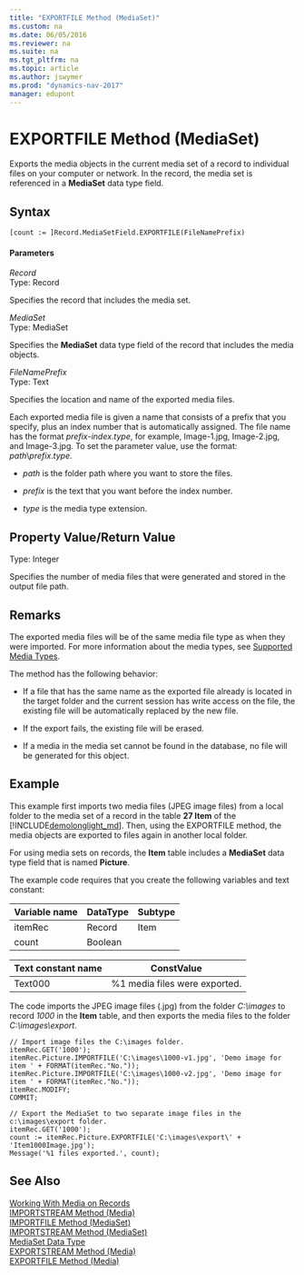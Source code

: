 ```yaml
---
title: "EXPORTFILE Method (MediaSet)"
ms.custom: na
ms.date: 06/05/2016
ms.reviewer: na
ms.suite: na
ms.tgt_pltfrm: na
ms.topic: article
ms.author: jswymer
ms.prod: "dynamics-nav-2017"
manager: edupont
---
```

# EXPORTFILE Method (MediaSet)
Exports the media objects in the current media set of a record to individual files on your computer or network. In the record, the media set is referenced in a **MediaSet** data type field.  

## Syntax  

```  
[count := ]Record.MediaSetField.EXPORTFILE(FileNamePrefix)  
```  

#### Parameters  
 *Record*  
 Type: Record  

 Specifies the record that includes the media set.  

 *MediaSet*  
 Type: MediaSet  

 Specifies the **MediaSet** data type field of the record that includes the media objects.  

 *FileNamePrefix*  
 Type: Text  

 Specifies the location and name of the exported media files.  

 Each exported media file is given a name that consists of a prefix that you specify, plus an index number that is automatically assigned. The file name has the format *prefix*-*index*.*type*, for example, Image-1.jpg, Image-2.jpg, and Image-3.jpg. To set the parameter value, use the format: *path*\\*prefix*.*type*.  

-   *path* is the folder path where you want to store the files.  

-   *prefix* is the text that you want before the index number.  

-   *type* is the media type extension.  

## Property Value/Return Value  
 Type: Integer  

 Specifies the number of media files that were generated and stored in the output file path.  

## Remarks  
 The exported media files will be of the same media file type as when they were imported. For more information about the media types, see [Supported Media Types](Working-With-Media-on-Records.md#SupportedMediaTypes).

The method has the following behavior:  

-   If a file that has the same name as the exported file already is located in the target folder and the current session has write access on the file, the existing file will be automatically replaced by the new file.  

-   If the export fails, the existing file will be erased.  

-   If a media in the media set cannot be found in the database, no file will be generated for this object.  

## Example  
This example first imports two media files \(JPEG image files\) from a local folder to the media set of a record in the table **27 Item** of the [!INCLUDE[demolonglight_md](includes/demolonglight_md.md)]. Then, using the EXPORTFILE method, the media objects are exported to files again in another local folder.

For using media sets on records, the **Item** table includes a **MediaSet** data type field that is named **Picture**.  

The example code requires that you create the following variables and text constant:  

|Variable name|DataType|Subtype|  
|-------------------|--------------|-------------|  
|itemRec|Record|Item|  
|count|Boolean| |  

|  Text constant name  |  ConstValue  |
|----------------------|--------------|
|Text000|%1 media files were exported.|

 The code imports the JPEG image files \(.jpg\) from the folder *C:\images* to record *1000* in the **Item** table, and then exports the media files to the folder *C:\images\export*.  

```  
// Import image files the C:\images folder.  
itemRec.GET('1000');
itemRec.Picture.IMPORTFILE('C:\images\1000-v1.jpg', 'Demo image for item ' + FORMAT(itemRec."No."));
itemRec.Picture.IMPORTFILE('C:\images\1000-v2.jpg', 'Demo image for item ' + FORMAT(itemRec."No."));
itemRec.MODIFY;
COMMIT;

// Export the MediaSet to two separate image files in the c:\images\export folder.  
itemRec.GET('1000');
count := itemRec.Picture.EXPORTFILE('C:\images\export\' + 'Item1000Image.jpg');   
Message('%1 files exported.', count);
```  

## See Also  
 [Working With Media on Records](Working-With-Media-on-Records.md)   
 [IMPORTSTREAM Method \(Media\)](devenv-IMPORTSTREAM-Method-Media.md)   
 [IMPORTFILE Method \(MediaSet\)](devenv-IMPORTFILE-Method-MediaSet.md)   
 [IMPORTSTREAM Method \(MediaSet\)](devenv-IMPORTSTREAM-Method-MediaSet.md)   
 [MediaSet Data Type](MediaSet-Data-Type.md)   
 [EXPORTSTREAM Method \(Media\)](devenv-EXPORTSTREAM-Method-Media.md)   
 [EXPORTFILE Method \(Media\)](devenv-EXPORTFILE-Method-Media.md)
